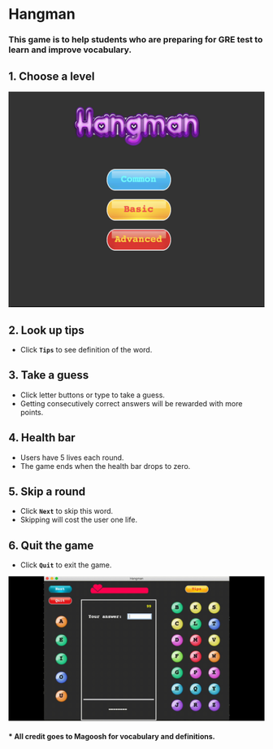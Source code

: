 # Hangman

### This game is to help students who are preparing for GRE test to learn and improve vocabulary.


## 1. Choose a level 
![](hangman_level.png)

## 2. Look up tips
* Click **`Tips`** to see definition of the word.

## 3. Take a guess
* Click letter buttons or type to take a guess.
* Getting consecutively correct answers will be rewarded with more points.

## 4. Health bar
* Users have 5 lives each round.
* The game ends when the health bar drops to zero.

## 5. Skip a round
* Click **`Next`** to skip this word.
* Skipping will cost the user one life.

## 6. Quit the game
* Click **`Quit`** to exit the game.

![](GRE_Hangman.gif)

#### * All credit goes to Magoosh for vocabulary and definitions.
